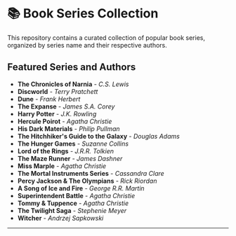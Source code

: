 # 📚 Book Series Collection

This repository contains a curated collection of popular book series, organized by series name and their respective authors.

## Featured Series and Authors

- **The Chronicles of Narnia** - *C.S. Lewis*
- **Discworld** - *Terry Pratchett*
- **Dune** - *Frank Herbert*
- **The Expanse** - *James S.A. Corey*
- **Harry Potter** - *J.K. Rowling*
- **Hercule Poirot** - *Agatha Christie*
- **His Dark Materials** - *Philip Pullman*
- **The Hitchhiker's Guide to the Galaxy** - *Douglas Adams*
- **The Hunger Games** - *Suzanne Collins*
- **Lord of the Rings** - *J.R.R. Tolkien*
- **The Maze Runner** - *James Dashner*
- **Miss Marple** - *Agatha Christie*
- **The Mortal Instruments Series** - *Cassandra Clare*
- **Percy Jackson & The Olympians** - *Rick Riordan*
- **A Song of Ice and Fire** - *George R.R. Martin*
- **Superintendent Battle** - *Agatha Christie*
- **Tommy & Tuppence** - *Agatha Christie*
- **The Twilight Saga** - *Stephenie Meyer*
- **Witcher** - *Andrzej Sapkowski*

---

